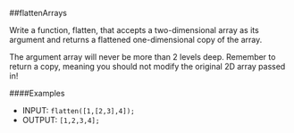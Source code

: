##flattenArrays


Write a function, flatten, that accepts a two-dimensional array as its argument and returns a flattened one-dimensional copy of the array.  

The argument array will never be more than 2 levels deep.  Remember to return a copy, meaning you should not modify the original 2D array passed in!

####Examples

- INPUT: `flatten([1,[2,3],4]);`
- OUTPUT: `[1,2,3,4];`